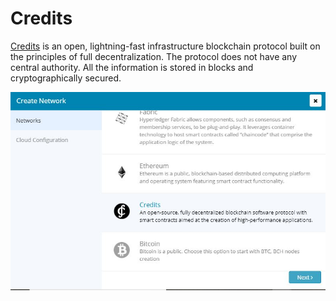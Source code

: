 # Credits

[Credits](./Glossary.md) is an open, lightning-fast infrastructure blockchain protocol built on the principles of full decentralization. The protocol does not have any central authority. All the information is stored in blocks and cryptographically secured.

![](images/CreditsPage.JPG)